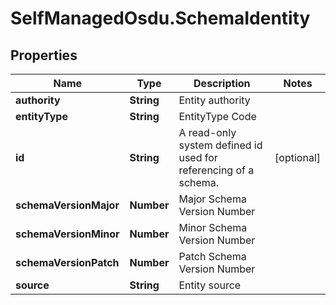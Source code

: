 # SelfManagedOsdu.SchemaIdentity

## Properties
Name | Type | Description | Notes
------------ | ------------- | ------------- | -------------
**authority** | **String** | Entity authority | 
**entityType** | **String** | EntityType Code | 
**id** | **String** | A read-only system defined id used for referencing of a schema. | [optional] 
**schemaVersionMajor** | **Number** | Major Schema Version Number | 
**schemaVersionMinor** | **Number** | Minor Schema Version Number | 
**schemaVersionPatch** | **Number** | Patch Schema Version Number | 
**source** | **String** | Entity source | 


